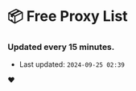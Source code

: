 # :package: Free Proxy List
### Updated every 15 minutes.

- Last updated: `2024-09-25 02:39`

:heart:
